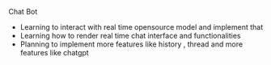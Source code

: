Chat Bot 
  - Learning to interact with real time opensource model and implement that
  - Learning how to render real time chat interface and functionalities
  - Planning to implement more features like history , thread and more features like chatgpt 
